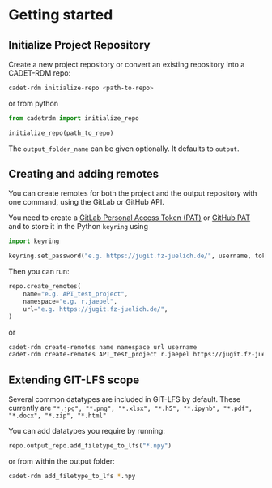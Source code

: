 
# Getting started

## Initialize Project Repository

Create a new project repository or convert an existing repository into a CADET-RDM repo:

```bash
cadet-rdm initialize-repo <path-to-repo>
```

or from python

```python
from cadetrdm import initialize_repo

initialize_repo(path_to_repo)
```

The `output_folder_name` can be given optionally. It defaults to `output`.

## Creating and adding remotes

You can create remotes for both the project and the output repository with one command, using the GitLab or GitHub API.

You need to create a
[GitLab Personal Access Token (PAT)](https://docs.gitlab.com/ee/user/profile/personal_access_tokens.html) or [GitHub PAT](https://github.com/settings/tokens?type=beta)
and to store it in the Python `keyring` using

```python
import keyring

keyring.set_password("e.g. https://jugit.fz-juelich.de/", username, token)
```

Then you can run:

```python
repo.create_remotes(
    name="e.g. API_test_project",
    namespace="e.g. r.jaepel",
    url="e.g. https://jugit.fz-juelich.de/",
)
```

or

```bash
cadet-rdm create-remotes name namespace url username
cadet-rdm create-remotes API_test_project r.jaepel https://jugit.fz-juelich.de/ r.jaepel
```


## Extending GIT-LFS scope

Several common datatypes are included in GIT-LFS by default. These currently are
`"*.jpg", "*.png", "*.xlsx", "*.h5", "*.ipynb", "*.pdf", "*.docx", "*.zip", "*.html"`

You can add datatypes you require by running:

````python
repo.output_repo.add_filetype_to_lfs("*.npy")
````


or from within the output folder:

```bash
cadet-rdm add_filetype_to_lfs *.npy
```
